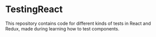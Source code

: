 # TestingReact
This repository contains code for different kinds of tests in React and Redux, made during learning how to test components.

